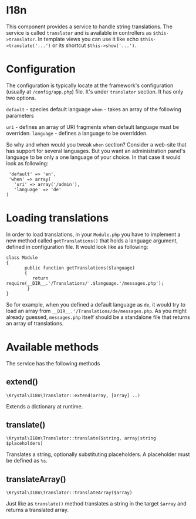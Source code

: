 I18n
====

This component provides a service to handle string translations. The service is called `translator` and is available in controllers  as `$this->translator`. In template views you can use it like echo `$this->translate('...')` or its shortcut `$this->show('...')`.


# Configuration

The configuration is typically locate at the framework's configuration (usually at `/config/app.php`) file. It's under `translator` section. It has only two options.

`default` - species default language
`when` - takes an array of the following parameters

 `uri` - defines an array of URI fragments when default language must be overriden.
`language` - defines a language to be overridden.

So why and when would you tweak `when` section? Consider a web-site that has support for several languages. But you want an administration panel's language to be only a one language of your choice. In that case it would look as following:

     'default' => 'en',
     'when' => array(
       'uri' => array('/admin'),
       'language' => 'de'
    )


# Loading translations

In order to load translations, in your `Module.php` you have to implement a new method called `getTranslations()` that holds a language argument, defined in configuration file.  It would look like as following:


    class Module
    {
           public function getTranslations($language)
           {
              return require(__DIR__.'/Translations/'.$language.'/messages.php');
            }
    }


So for example, when you defined a default language as `de`, it would try to load an array from `__DIR__.'/Translations/de/messages.php`. As you might already guessed, `messages.php` itself should be a standalone file that returns an array of translations.


# Available methods

The service has the following methods

## extend()

    \Krystal\I18n\Translator::extend(array, [array] ..)

Extends a dictionary at runtime.

## translate()

    \Krystal\I18n\Translator::translate($string, array|string $placeholders)

Translates a string, optionally substituting placeholders. A placeholder must be defined as `%s`.

## translateArray()

    \Krystal\I18n\Translator::translateArray($array)

Just like as `translate()` method translates a string in the target `$array` and returns a translated array.